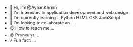 - 👋 Hi, I’m @AyhanKhrmn
- 👀 I’m interested in application development and web design  
- 🌱 I’m currently learning ...Python HTML CSS JavaScript
- 💞️ I’m looking to collaborate on ...
- 📫 How to reach me ...
- 😄 Pronouns: ...
- ⚡ Fun fact: ...

<!---
AyhanKhrmn/AyhanKhrmn is a ✨ special ✨ repository because its `README.md` (this file) appears on your GitHub profile.
You can click the Preview link to take a look at your changes.
--->
